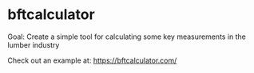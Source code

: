 # bftcalculator

Goal: Create a simple tool for calculating some key measurements in the lumber industry

Check out an example at:
https://bftcalculator.com/
